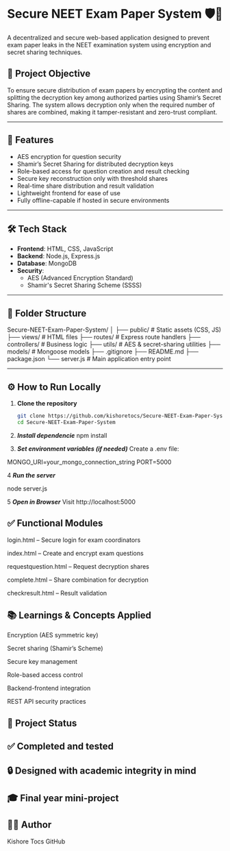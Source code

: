 # Secure NEET Exam Paper System 🛡️📄

A decentralized and secure web-based application designed to prevent exam paper leaks in the NEET examination system using encryption and secret sharing techniques.

## 🔐 Project Objective

To ensure secure distribution of exam papers by encrypting the content and splitting the decryption key among authorized parties using Shamir’s Secret Sharing. The system allows decryption only when the required number of shares are combined, making it tamper-resistant and zero-trust compliant.

---

## 🚀 Features

- AES encryption for question security
- Shamir’s Secret Sharing for distributed decryption keys
- Role-based access for question creation and result checking
- Secure key reconstruction only with threshold shares
- Real-time share distribution and result validation
- Lightweight frontend for ease of use
- Fully offline-capable if hosted in secure environments

---

## 🛠️ Tech Stack

- **Frontend**: HTML, CSS, JavaScript
- **Backend**: Node.js, Express.js
- **Database**: MongoDB
- **Security**:
  - AES (Advanced Encryption Standard)
  - Shamir's Secret Sharing Scheme (SSSS)

---

## 📁 Folder Structure

Secure-NEET-Exam-Paper-System/
│
├── public/ # Static assets (CSS, JS)
├── views/ # HTML files
├── routes/ # Express route handlers
├── controllers/ # Business logic
├── utils/ # AES & secret-sharing utilities
├── models/ # Mongoose models
├── .gitignore
├── README.md
├── package.json
└── server.js # Main application entry point

---

## ⚙️ How to Run Locally

1. **Clone the repository**

   ```bash
   git clone https://github.com/kishoretocs/Secure-NEET-Exam-Paper-System.git
   cd Secure-NEET-Exam-Paper-System

   ```

2. **_Install dependencie_**
   npm install

3. **_Set environment variables (if needed)_**
   Create a .env file:

  MONGO_URI=your_mongo_connection_string
  PORT=5000

4 **_Run the server_**

node server.js

5 **_Open in Browser_**
Visit http://localhost:5000

## ✅ Functional Modules

login.html – Secure login for exam coordinators

index.html – Create and encrypt exam questions

requestquestion.html – Request decryption shares

complete.html – Share combination for decryption

checkresult.html – Result validation

## 📚 Learnings & Concepts Applied

Encryption (AES symmetric key)

Secret sharing (Shamir’s Scheme)

Secure key management

Role-based access control

Backend-frontend integration

REST API security practices

## 📌 Project Status

## ✅ Completed and tested

## 🔒 Designed with academic integrity in mind

## 🎓 Final year mini-project

## 🧑‍💻 Author

Kishore Tocs
GitHub
